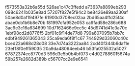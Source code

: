 f573553a32b6a55d
526ae1c47c3ffedd
a73637a8899eb293
098c6241b035e8ad
57207f827e5f94c2
be8426e89aa230af
50ae8d0af19497fe
61900d3708ec02aa
2bd65aa4ffd25f4c
abae0cb1b6b8e70b
f81997cfa952e053
ca9fad58e286c688
3ac9e3c16a634699
10d7162466e9cc5c
45d9741d41e3a70c
1ebf98cd2d8776f5
2bf01c6f14de77d8
799a607095b7bb7c
edbf949261365043
25ca9eda6f8f1c67
744929d33060c40c
bced22a668d28d08
33e7d74a3222aa84
2cd40f344b6daf1e
23ef18f0eff59035
20a9da48064eeb46
b53fa025532a5027
67872374ec8770d3
596d3e5b0b4bf073
c4d027886015674a
59b257e2682d389b
c56707cc2e9e6541
